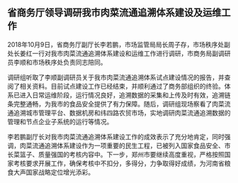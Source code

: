 

## 省商务厅领导调研我市肉菜流通追溯体系建设及运维工作

2018年10月9日，省商务厅副厅长李若鹏，市场监管局局长周子存，市场秩序处副处长姜红一行对我市肉菜流通追溯体系建设和运维工作进行调研，市商务局副调研员李顺和市场秩序处负责同志陪同。

调研组听取了李顺副调研员关于我市肉菜流通追溯体系试点建设情况的报告，并查阅了相关资料。目前试点建设工作已经结束，并顺利通过了商务部组织的终验。体系已进入日常运维阶段，运行情况良好，追溯数据的采集和上传及时有效，追溯链条完整通畅，为我市的食品安全提供了有力保障。随后，调研组现场察看了肉菜流通追溯城市管理平台、数据机房和纬四路农贸市场，实地调研肉菜流通追溯数据的管理和节点企业子系统的运行等情况。

李若鹏副厅长对我市肉菜流通追溯体系建设工作的成效表示了充分地肯定，同时强调，肉菜流通追溯体系建设作为一项重要的民生工程，已被列入国家食品安全、市长菜篮子、质量强国的考核内容中。下一步，郑州市要继续高度重视，严格按照国家考核要求开展工作，确保考核中不扣分，多得分，力争取得好成绩，为河南省粮食大声国家战略定位增光添彩。





<!--stackedit_data:
eyJoaXN0b3J5IjpbMTY0MjAwMDk4MywtMjExMDc5NDkwM119
-->